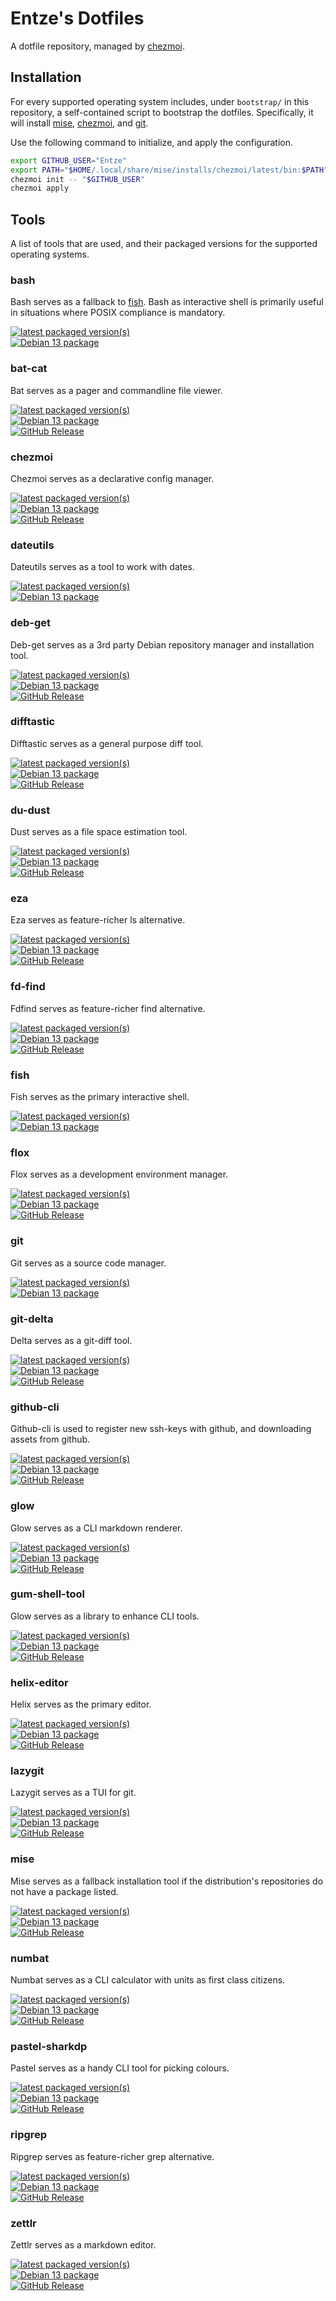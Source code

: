 # Entze's Dotfiles

A dotfile repository, managed by [chezmoi](https://chezmoi.io).

## Installation

For every supported operating system includes, under `bootstrap/` in this
repository, a self-contained script to bootstrap the dotfiles. Specifically, it
will install [mise](#mise), [chezmoi](#chezmoi), and [git](#git).

Use the following command to initialize, and apply the configuration.

```bash
export GITHUB_USER="Entze"
export PATH="$HOME/.local/share/mise/installs/chezmoi/latest/bin:$PATH"
chezmoi init -- "$GITHUB_USER"
chezmoi apply
```

## Tools

A list of tools that are used, and their packaged versions for the supported
operating systems.

### bash

Bash serves as a fallback to [fish](#fish). Bash as interactive shell is
primarily useful in situations where POSIX compliance is mandatory.

[![latest packaged version(s)](https://repology.org/badge/latest-versions/bash.svg)](https://repology.org/project/bash/versions)\
[![Debian 13 package](https://repology.org/badge/version-for-repo/debian_13/bash.svg)](https://repology.org/project/bash/versions)

### bat-cat

Bat serves as a pager and commandline file viewer.

[![latest packaged version(s)](https://repology.org/badge/latest-versions/bat-cat.svg)](https://repology.org/project/bat-cat/versions)\
[![Debian 13 package](https://repology.org/badge/version-for-repo/debian_13/bat-cat.svg)](https://repology.org/project/bat-cat/versions)\
[![GitHub Release](https://img.shields.io/github/v/release/sharkdp/bat?display_name=release&label=mise&color=brightgreen)](https://github.com/sharkdp/bat/releases)

### chezmoi

Chezmoi serves as a declarative config manager.

[![latest packaged version(s)](https://repology.org/badge/latest-versions/chezmoi.svg)](https://repology.org/project/chezmoi/versions)\
[![Debian 13 package](https://repology.org/badge/version-for-repo/debian_13/chezmoi.svg)](https://repology.org/project/chezmoi/versions)\
[![GitHub Release](https://img.shields.io/github/v/release/twpayne/chezmoi?display_name=release&label=mise&color=brightgreen)](https://github.com/twpayne/chezmoi/releases)

### dateutils

Dateutils serves as a tool to work with dates.

[![latest packaged version(s)](https://repology.org/badge/latest-versions/dateutils.svg)](https://repology.org/project/dateutils/versions)\
[![Debian 13 package](https://repology.org/badge/version-for-repo/debian_13/dateutils.svg)](https://repology.org/project/dateutils/versions)

### deb-get

Deb-get serves as a 3rd party Debian repository manager and installation tool.

[![latest packaged version(s)](https://repology.org/badge/latest-versions/deb-get.svg)](https://repology.org/project/deb-get/versions)\
[![Debian 13 package](https://repology.org/badge/version-for-repo/debian_13/deb-get.svg)](https://repology.org/project/deb-get/versions)\
[![GitHub Release](https://img.shields.io/github/v/release/wimpysworld/deb-get?display_name=release&label=bootstrap&color=brightgreen)](https://github.com/wimpysworld/deb-get/releases)

### difftastic

Difftastic serves as a general purpose diff tool.

[![latest packaged version(s)](https://repology.org/badge/latest-versions/difftastic.svg)](https://repology.org/project/difftastic/versions)\
[![Debian 13 package](https://repology.org/badge/version-for-repo/debian_13/difftastic.svg)](https://repology.org/project/difftastic/versions)\
[![GitHub Release](https://img.shields.io/github/v/release/Wilfred/difftastic?display_name=release&label=mise&color=brightgreen)](https://github.com/Wilfred/difftastic/releases)

### du-dust

Dust serves as a file space estimation tool.

[![latest packaged version(s)](https://repology.org/badge/latest-versions/du-dust.svg)](https://repology.org/project/du-dust/versions)\
[![Debian 13 package](https://repology.org/badge/version-for-repo/debian_13/du-dust.svg)](https://repology.org/project/du-dust/versions)\
[![GitHub Release](https://img.shields.io/github/v/release/bootandy/dust?display_name=release&label=mise&color=brightgreen)](https://github.com/bootandy/dust/releases)

### eza

Eza serves as feature-richer ls alternative.

[![latest packaged version(s)](https://repology.org/badge/latest-versions/eza.svg)](https://repology.org/project/eza/versions)\
[![Debian 13 package](https://repology.org/badge/version-for-repo/debian_13/eza.svg)](https://repology.org/project/eza/versions)\
[![GitHub Release](https://img.shields.io/github/v/release/eza-community/eza?display_name=release&label=mise&color=brightgreen)](https://github.com/eza-community/eza/releases)

### fd-find

Fdfind serves as feature-richer find alternative.

[![latest packaged version(s)](https://repology.org/badge/latest-versions/fd-find.svg)](https://repology.org/project/fd-find/versions)\
[![Debian 13 package](https://repology.org/badge/version-for-repo/debian_13/fd-find.svg)](https://repology.org/project/fd-find/versions)\
[![GitHub Release](https://img.shields.io/github/v/release/sharkdp/fd?display_name=release&label=mise&color=brightgreen)](https://github.com/sharkdp/fd/releases)

### fish

Fish serves as the primary interactive shell.

[![latest packaged version(s)](https://repology.org/badge/latest-versions/fish.svg)](https://repology.org/project/fish/versions)\
[![Debian 13 package](https://repology.org/badge/version-for-repo/debian_13/fish.svg)](https://repology.org/project/fish/versions)

### flox

Flox serves as a development environment manager.

[![latest packaged version(s)](https://repology.org/badge/latest-versions/flox-dev-environments.svg)](https://repology.org/project/flox-dev-environments/versions)\
[![Debian 13 package](https://repology.org/badge/version-for-repo/debian_13/flox-dev-environments.svg)](https://repology.org/project/flox-dev-environments/versions)\
[![GitHub Release](https://img.shields.io/github/v/release/flox/flox?display_name=release&label=deb&color=brightgreen)](https://github.com/flox/flox/releases)

### git

Git serves as a source code manager.

[![latest packaged version(s)](https://repology.org/badge/latest-versions/git.svg)](https://repology.org/project/git/versions)\
[![Debian 13 package](https://repology.org/badge/version-for-repo/debian_13/git.svg)](https://repology.org/project/git/versions)

### git-delta

Delta serves as a git-diff tool.

[![latest packaged version(s)](https://repology.org/badge/latest-versions/git-delta.svg)](https://repology.org/project/git-delta/versions)\
[![Debian 13 package](https://repology.org/badge/version-for-repo/debian_13/git-delta.svg)](https://repology.org/project/git-delta/versions)\
[![GitHub Release](https://img.shields.io/github/v/release/dandavison/delta?display_name=release&label=mise&color=brightgreen)](https://github.com/dandavison/delta/releases)

### github-cli

Github-cli is used to register new ssh-keys with github, and downloading assets from github.

[![latest packaged version(s)](https://repology.org/badge/latest-versions/github-cli.svg)](https://repology.org/project/github-cli/versions)\
[![Debian 13 package](https://repology.org/badge/version-for-repo/debian_13/github-cli.svg)](https://repology.org/project/github-cli/versions)\
[![GitHub Release](https://img.shields.io/github/v/release/cli/cli?display_name=release&label=mise&color=brightgreen)](https://github.com/cli/cli/releases)

### glow

Glow serves as a CLI markdown renderer.

[![latest packaged version(s)](https://repology.org/badge/latest-versions/glow.svg)](https://repology.org/project/glow/versions)\
[![Debian 13 package](https://repology.org/badge/version-for-repo/debian_13/glow.svg)](https://repology.org/project/glow/versions)\
[![GitHub Release](https://img.shields.io/github/v/release/charmbracelet/glow?display_name=release&label=mise&color=brightgreen)](https://github.com/charmbracelet/glow/releases)

### gum-shell-tool

Glow serves as a library to enhance CLI tools.

[![latest packaged version(s)](https://repology.org/badge/latest-versions/gum-shell-tool.svg)](https://repology.org/project/gum-shell-tool/versions)\
[![Debian 13 package](https://repology.org/badge/version-for-repo/debian_13/gum-shell-tool.svg)](https://repology.org/project/gum-shell-tool/versions)\
[![GitHub Release](https://img.shields.io/github/v/release/charmbracelet/gum?display_name=release&label=mise&color=brightgreen)](https://github.com/charmbracelet/gum/releases)

### helix-editor

Helix serves as the primary editor.

[![latest packaged version(s)](https://repology.org/badge/latest-versions/helix-editor.svg)](https://repology.org/project/helix-editor/versions)\
[![Debian 13 package](https://repology.org/badge/version-for-repo/debian_13/helix-editor.svg)](https://repology.org/project/helix-editor/versions)\
[![GitHub Release](https://img.shields.io/github/v/release/helix-editor/helix?display_name=release&label=mise&color=brightgreen)](https://github.com/helix-editor/helix/releases)

### lazygit

Lazygit serves as a TUI for git.

[![latest packaged version(s)](https://repology.org/badge/latest-versions/lazygit.svg)](https://repology.org/project/lazygit/versions)\
[![Debian 13 package](https://repology.org/badge/version-for-repo/debian_13/lazygit.svg)](https://repology.org/project/lazygit/versions)\
[![GitHub Release](https://img.shields.io/github/v/release/jesseduffield/lazygit?display_name=release&label=mise&color=brightgreen)](https://github.com/jesseduffield/lazygit/releases)

### mise

Mise serves as a fallback installation tool if the distribution's repositories do not have a package listed.

[![latest packaged version(s)](https://repology.org/badge/latest-versions/mise.svg)](https://repology.org/project/mise/versions)\
[![Debian 13 package](https://repology.org/badge/version-for-repo/debian_13/mise.svg)](https://repology.org/project/mise/versions)\
[![GitHub Release](https://img.shields.io/github/v/release/jdx/mise?display_name=release&label=bootstrap&color=brightgreen)](https://github.com/jdx/mise/releases)

### numbat

Numbat serves as a CLI calculator with units as first class citizens.

[![latest packaged version(s)](https://repology.org/badge/latest-versions/numbat.svg)](https://repology.org/project/numbat/versions)\
[![Debian 13 package](https://repology.org/badge/version-for-repo/debian_13/numbat.svg)](https://repology.org/project/numbat/versions)\
[![GitHub Release](https://img.shields.io/github/v/release/sharkdp/numbat?display_name=release&label=mise&color=brightgreen)](https://github.com/sharkdp/numbat/releases)

### pastel-sharkdp

Pastel serves as a handy CLI tool for picking colours.

[![latest packaged version(s)](https://repology.org/badge/latest-versions/pastel-sharkdp.svg)](https://repology.org/project/pastel-sharkdp/versions)\
[![Debian 13 package](https://repology.org/badge/version-for-repo/debian_13/pastel-sharkdp.svg)](https://repology.org/project/pastel-sharkdp/versions)\
[![GitHub Release](https://img.shields.io/github/v/release/sharkdp/pastel?display_name=release&label=mise&color=brightgreen)](https://github.com/sharkdp/pastel/releases)

### ripgrep

Ripgrep serves as feature-richer grep alternative.

[![latest packaged version(s)](https://repology.org/badge/latest-versions/ripgrep.svg)](https://repology.org/project/ripgrep/versions)\
[![Debian 13 package](https://repology.org/badge/version-for-repo/debian_13/ripgrep.svg)](https://repology.org/project/ripgrep/versions)\
[![GitHub Release](https://img.shields.io/github/v/release/burntsushi/ripgrep?display_name=release&label=mise&color=brightgreen)](https://github.com/burntsushi/ripgrep/releases)

### zettlr

Zettlr serves as a markdown editor.

[![latest packaged version(s)](https://repology.org/badge/latest-versions/zettlr.svg)](https://repology.org/project/zettlr/versions)\
[![Debian 13 package](https://repology.org/badge/version-for-repo/debian_13/zettlr.svg)](https://repology.org/project/zettlr/versions)\
[![GitHub Release](https://img.shields.io/github/v/release/zettlr/zettlr?display_name=release&label=deb-get&color=brightgreen)](https://github.com/zettlr/zettlr/releases)
